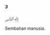 ##### 3

<span class="ayah">إِلَٰهِ ٱلنَّاسِ</span>

<span class="ayah_translation">Sembahan manusia.</span>
